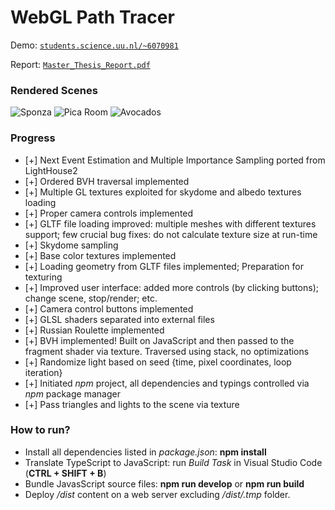 # WebGL Path Tracer

Demo: [`students.science.uu.nl/~6070981`](http://www.students.science.uu.nl/~6070981)

Report: [`Master_Thesis_Report.pdf`](https://github.com/driule/webgl-path-tracer/blob/master/Master_Thesis_Report.pdf)

### Rendered Scenes

![Sponza](http://www.students.science.uu.nl/~6070981/assets/images/scenes/gl-sponza.png)
![Pica Room](http://www.students.science.uu.nl/~6070981/assets/images/scenes/gl-pica-room.png)
![Avocados](http://www.students.science.uu.nl/~6070981/assets/images/scenes/gl-avocados.png)

### Progress
- [+] Next Event Estimation and Multiple Importance Sampling ported from LightHouse2
- [+] Ordered BVH traversal implemented
- [+] Multiple GL textures exploited for skydome and albedo textures loading
- [+] Proper camera controls implemented
- [+] GLTF file loading improved: multiple meshes with different textures support; few crucial bug fixes: do not calculate texture size at run-time
- [+] Skydome sampling
- [+] Base color textures implemented
- [+] Loading geometry from GLTF files implemented; Preparation for texturing
- [+] Improved user interface: added more controls (by clicking buttons); change scene, stop/render; etc.
- [+] Camera control buttons implemented
- [+] GLSL shaders separated into external files
- [+] Russian Roulette implemented
- [+] BVH implemented! Built on JavaScript and then passed to the fragment shader via texture. Traversed using stack, no optimizations
- [+] Randomize light based on seed {time, pixel coordinates, loop iteration}
- [+] Initiated *npm* project, all dependencies and typings controlled via *npm* package manager
- [+] Pass triangles and lights to the scene via texture

### How to run?
- Install all dependencies listed in *package.json*: **npm install**
- Translate TypeScript to JavaScript: run *Build Task* in Visual Studio Code (**CTRL + SHIFT + B**)
- Bundle JavasScript source files: **npm run develop** or **npm run build**
- Deploy */dist* content on a web server excluding */dist/.tmp* folder.
